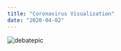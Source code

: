 ```yaml
---
title: "Coronavirus Visualization"
date: "2020-04-02"
---
```


![debatepic](/Plots/countycases.gif "Logo Title Text 1")